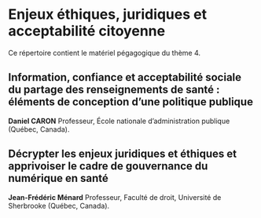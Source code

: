 # Enjeux éthiques, juridiques et acceptabilité citoyenne

Ce répertoire contient le matériel pégagogique du thème 4.

## Information, confiance et acceptabilité sociale du partage des renseignements de santé : éléments de conception d’une politique publique
**Daniel CARON**
Professeur, École nationale d’administration publique (Québec, Canada).

## Décrypter les enjeux juridiques et éthiques et apprivoiser le cadre de gouvernance du numérique en santé
**Jean-Frédéric Ménard** 
Professeur, Faculté de droit, Université de Sherbrooke (Québec, Canada).
